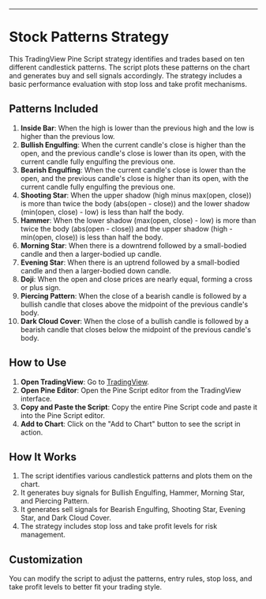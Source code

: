 
---

# Stock Patterns Strategy

This TradingView Pine Script strategy identifies and trades based on ten different candlestick patterns. The script plots these patterns on the chart and generates buy and sell signals accordingly. The strategy includes a basic performance evaluation with stop loss and take profit mechanisms.

## Patterns Included

1. **Inside Bar**: When the high is lower than the previous high and the low is higher than the previous low.
2. **Bullish Engulfing**: When the current candle's close is higher than the open, and the previous candle's close is lower than its open, with the current candle fully engulfing the previous one.
3. **Bearish Engulfing**: When the current candle's close is lower than the open, and the previous candle's close is higher than its open, with the current candle fully engulfing the previous one.
4. **Shooting Star**: When the upper shadow (high minus max(open, close)) is more than twice the body (abs(open - close)) and the lower shadow (min(open, close) - low) is less than half the body.
5. **Hammer**: When the lower shadow (max(open, close) - low) is more than twice the body (abs(open - close)) and the upper shadow (high - min(open, close)) is less than half the body.
6. **Morning Star**: When there is a downtrend followed by a small-bodied candle and then a larger-bodied up candle.
7. **Evening Star**: When there is an uptrend followed by a small-bodied candle and then a larger-bodied down candle.
8. **Doji**: When the open and close prices are nearly equal, forming a cross or plus sign.
9. **Piercing Pattern**: When the close of a bearish candle is followed by a bullish candle that closes above the midpoint of the previous candle's body.
10. **Dark Cloud Cover**: When the close of a bullish candle is followed by a bearish candle that closes below the midpoint of the previous candle's body.

## How to Use

1. **Open TradingView**: Go to [TradingView](https://www.tradingview.com/).
2. **Open Pine Editor**: Open the Pine Script editor from the TradingView interface.
3. **Copy and Paste the Script**: Copy the entire Pine Script code and paste it into the Pine Script editor.
4. **Add to Chart**: Click on the "Add to Chart" button to see the script in action.


## How It Works

1. The script identifies various candlestick patterns and plots them on the chart.
2. It generates buy signals for Bullish Engulfing, Hammer, Morning Star, and Piercing Pattern.
3. It generates sell signals for Bearish Engulfing, Shooting Star, Evening Star, and Dark Cloud Cover.
4. The strategy includes stop loss and take profit levels for risk management.

## Customization

You can modify the script to adjust the patterns, entry rules, stop loss, and take profit levels to better fit your trading style.
